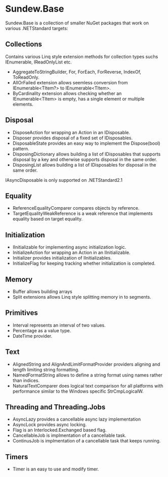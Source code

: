 # Sundew.Base

Sundew.Base is a collection of smaller NuGet packages that work on various .NETStandard targets:

## Collections
Contains various Linq style extension methods for collection types suchs IEnumerable, IReadOnlyList etc.
* AggregateToStringBuilder, For, ForEach, ForReverse, IndexOf, ToReadOnly.
* AllOrFailed extension allows seemless conversion from IEnumerable<TItem?> to IEnumerable\<TItem\>.
* ByCardinality extension allows checking whether an IEnumerable\<TItem\> is empty, has a single element or multiple elements.

## Disposal
* DisposeAction for wrapping an Action in an IDisposable.
* Disposer provides disposal of a fixed set of IDisposables.
* DisposableState provides an easy way to implement the Dispose(bool) pattern.
* DisposingDictionary allows building a list of IDisposables that supports disposal by a key and otherwise supports disposal in the same order.
* DisposingList allows building a list of IDisposables for disposal in the same order.

IAsyncDisposable is only supported on .NETStandard2.1
## Equality
* ReferenceEqualityComparer compares objects by reference.
* TargetEqualityWeakReference is a weak reference that implements equality based on target equality.

## Initialization
* IInitializable for implementing async initialization logic.
* InitializeAction for wrapping an Action in an IInitializable.
* Initializer provides initialization of IInitializables.
* InitializeFlag for keeping tracking whether initialization is completed.

## Memory
* Buffer allows building arrays
* Split extensions allows Linq style splitting memory in to segments.

## Primitives
* Interval represents an interval of two values.
* Percentage as a value type.
* DateTime provider.

## Text
* AlignedString and AlignAndLimitFormatProvider providers aligning and length limiting string formatting.
* NamedFormatString allows to define a string format using names rather than indices.
* NaturalTextComparer does logical text comparison for all platforms with performance similar to the Windows specific StrCmpLogicalW.

## Threading and Threading.Jobs
* AsyncLazy provides a cancellable async lazy implementation
* AsyncLock provides async locking.
* Flag is an Interlocked.Exchanged based flag.
* CancellableJob is implmentation of a cancellable task.
* ContinusJob is implmentation of a cancellable task that keeps running.

## Timers
* Timer is an easy to use and modify timer.